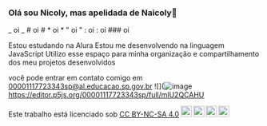 ### Olá sou Nicoly, mas apelidada de Naicoly👋
_ oi _  # oi #  * oi *  " oi "  : oi :  oi  ### oi  

Estou estudando na Alura
Estou me desenvolvendo na linguagem JavaScript
Utilizo esse espaço para minha organização e compartilhamento dos meu projetos desenvolvidos

você pode entrar em contato comigo em 00001117723343sp@al.educacao.sp.gov.br 
![](![image](https://github.com/Naicoly/Naicoly/assets/169302511/b8a457f3-8ddc-4101-b2c4-d4948408bbde) 
https://editor.p5js.org/00001117723343sp/full/mlU2QCAHU
  
<p xmlns:cc="http://creativecommons.org/ns#" >Este trabalho está licenciado sob <a href="https://creativecommons.org/licenses/by-nc-sa/4.0/?ref= selector-v1" target="_blank" rel="license noopener noreferrer" style="display:inline-block;">CC BY-NC-SA 4.0<img style="height:22px!important;margin-left:3px ;alinhamento vertical:fundo do texto;" src="https://mirrors.creativecommons.org/presskit/icons/cc.svg?ref=chooser-v1" alt=""><img style="height:22px!important;margin-left:3px;vertical -align:texto inferior;" src="https://mirrors.creativecommons.org/presskit/icons/by.svg?ref=chooser-v1" alt=""><img style="height:22px!important;margin-left:3px;vertical -align:texto inferior;" src="https://mirrors.creativecommons.org/presskit/icons/nc.svg?ref=chooser-v1" alt=""><img style="height:22px!important;margin-left:3px;vertical -align:texto inferior;" src="https://mirrors.creativecommons.org/presskit/icons/sa.svg?ref=chooser-v1" alt=""></a></p>
